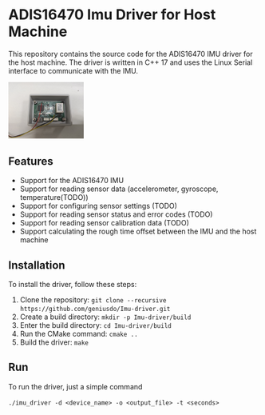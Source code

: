 # ADIS16470 Imu Driver for Host Machine

This repository contains the source code for the ADIS16470 IMU driver for the host machine. The driver is written in C++ 17 and uses the Linux Serial interface to communicate with the IMU.

<img src="https://github.com/geniusdo/Imu-driver/blob/main/doc/img/IMU_BOARD.jpg" width="30%" height="auto" alt="IMUBOARD">

## Features

- Support for the ADIS16470 IMU
- Support for reading sensor data (accelerometer, gyroscope, temperature(TODO))
- Support for configuring sensor settings (TODO)
- Support for reading sensor status and error codes (TODO)
- Support for reading sensor calibration data (TODO)
- Support calculating the rough time offset between the IMU and the host machine

## Installation

To install the driver, follow these steps:

1. Clone the repository: `git clone --recursive https://github.com/geniusdo/Imu-driver.git`
2. Create a build directory: `mkdir -p Imu-driver/build `
3. Enter the build directory: `cd Imu-driver/build`
4. Run the CMake command: `cmake ..`
5. Build the driver: `make`

## Run

To run the driver, just a simple command

`./imu_driver -d <device_name> -o <output_file> -t <seconds>`
